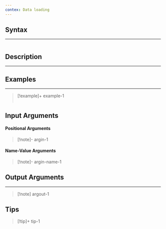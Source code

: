 ```yaml
---
contex: Data loading
---
```

## Syntax
---
```octave

```

## Description
---

## Examples
---
> [!example]+ example-1
> ```octave
> 
> ```

## Input Arguments
#### Positional Arguments

>[!note]- argin-1

#### Name-Value Arguments

>[!note]- argin-name-1

## Output Arguments
---

> [!note] argout-1

## Tips

>[!tip]+ tip-1
